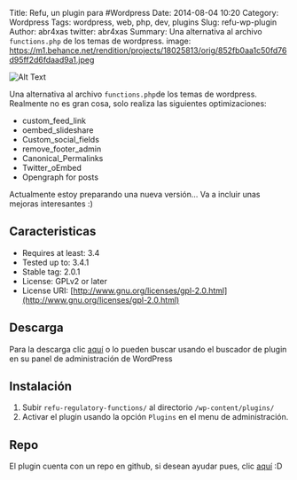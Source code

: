 Title: Refu, un plugin para #Wordpress
Date: 2014-08-04 10:20
Category: Wordpress
Tags: wordpress, web, php, dev, plugins
Slug: refu-wp-plugin
Author: abr4xas
twitter: abr4xas
Summary: Una alternativa al archivo ```functions.php``` de los temas de wordpress. 
image: https://m1.behance.net/rendition/projects/18025813/orig/852fb0aa1c50fd76d95ff2d6fdaad9a1.jpeg

![Alt Text]({filename}/images/refu.png)

Una alternativa al archivo ```functions.php```de los temas de wordpress. Realmente no es gran cosa, solo realiza las siguientes optimizaciones:

 * custom_feed_link
 * oembed_slideshare
 * Custom_social_fields
 * remove_footer_admin
 * Canonical_Permalinks
 * Twitter_oEmbed
 * Opengraph for posts
 
 Actualmente estoy preparando una nueva versión... Va a incluir unas mejoras interesantes :)
 
## Caracteristicas

 * Requires at least: 3.4
 * Tested up to: 3.4.1
 * Stable tag: 2.0.1
 * License: GPLv2 or later
 * License URI: [http://www.gnu.org/licenses/gpl-2.0.html](http://www.gnu.org/licenses/gpl-2.0.html)

## Descarga

Para la descarga clic [aquí](https://wordpress.org/plugins/refu-regulatory-functions/) o lo pueden buscar usando el buscador de plugin en su panel de administración de WordPress

## Instalación
1. Subir ```refu-regulatory-functions/``` al directorio ```/wp-content/plugins/```
2. Activar el plugin usando la opción ```Plugins``` en el menu de administración.

## Repo

El plugin cuenta con un repo en github, si desean ayudar pues, clic [aquí](https://github.com/abr4xas/ReFu) :D